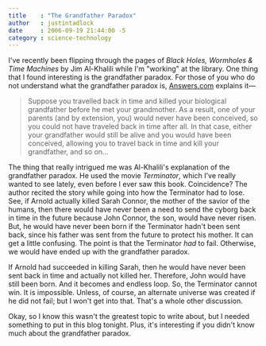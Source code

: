 ```yaml
---
title    : "The Grandfather Paradox"
author   : justintadlock
date     : 2006-09-19 21:44:00 -5
category : science-technology
---
```


I've recently been flipping through the pages of  <i> Black Holes, Wormholes &amp; Time Machines</i>
by Jim Al-Khalili while I'm "working" at the library.  One thing that I found interesting is the grandfather paradox.  For those of you who do not understand what the grandfather paradox is, <a href="http://www.answers.com/grandfather%20paradox" title="Answers.com's Definition" rel="external"> Answers.com</a> explains it&mdash;

<blockquote>
Suppose you travelled back in time and killed your biological grandfather before he met your grandmother. As a result, one of your parents (and by extension, you) would never have been conceived, so you could not have traveled back in time after all. In that case, either your grandfather would still be alive and you would have been conceived, allowing you to travel back in time and kill your grandfather, and so on...
</blockquote>

The thing that really intrigued me was Al-Khalili's explanation of the grandfather paradox.  He used the movie <i> Terminator</i>, which I've really wanted to see lately, even before I ever saw this book.  Coincidence?  The author recited the story while going into how the Terminator had to lose.  See, if Arnold actually killed Sarah Connor, the mother of the savior of the humans, then there would have never been a need to send the cyborg back in time in the future because John Connor, the son, would have never risen.  But, he would have never been born if the Terminator hadn't been sent back, since his father was sent from the future to protect his mother.  It can get a little confusing.  The point is that the Terminator <i> had</i> to fail.  Otherwise, we would have ended up with the grandfather paradox.

If Arnold had succeeded in killing Sarah, then he would have never been sent back in time and actually not killed her.  Therefore, John would have still been born.  And it becomes and endless loop.  So, the Terminator cannot win.  It is impossible.  Unless, of course, an alternate universe was created if he did not fail; but I won't get into that.  That's a whole other discussion.

Okay, so I know this wasn't the greatest topic to write about, but I needed something to put in this blog tonight.  Plus, it's interesting if you didn't know much about the grandfather paradox.
